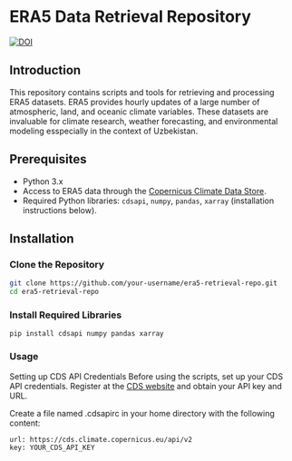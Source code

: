 # ERA5 Data Retrieval Repository

<a href="https://doi.org/10.5281/zenodo.14011657"><img src="https://zenodo.org/badge/443508628.svg" alt="DOI"></a>


## Introduction
This repository contains scripts and tools for retrieving and processing ERA5 datasets. ERA5 provides hourly updates of a large number of atmospheric, land, and oceanic climate variables. These datasets are invaluable for climate research, weather forecasting, and environmental modeling esspecially in the context of Uzbekistan. 

## Prerequisites
- Python 3.x
- Access to ERA5 data through the [Copernicus Climate Data Store](https://cds.climate.copernicus.eu/).
- Required Python libraries: `cdsapi`, `numpy`, `pandas`, `xarray` (installation instructions below).

## Installation

### Clone the Repository
```bash
git clone https://github.com/your-username/era5-retrieval-repo.git
cd era5-retrieval-repo
```
### Install Required Libraries
```
pip install cdsapi numpy pandas xarray
```

### Usage
Setting up CDS API Credentials
Before using the scripts, set up your CDS API credentials. Register at the [CDS website](https://cds.climate.copernicus.eu/#!/home) and obtain your API key and URL.


Create a file named .cdsapirc in your home directory with the following content:
```
url: https://cds.climate.copernicus.eu/api/v2
key: YOUR_CDS_API_KEY
```
